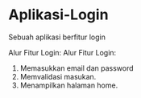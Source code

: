 # Aplikasi-Login
Sebuah aplikasi berfitur login

Alur Fitur Login:
Alur Fitur Login:
1. Memasukkan email dan password
2. Memvalidasi masukan.
3. Menampilkan halaman home.

